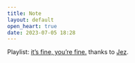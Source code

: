 ```yaml
---
title: Note
layout: default
open_heart: true
date: 2023-07-05 18:28
---
```


Playlist: [it’s fine, you’re fine.](https://sptfy.com/Nh6x) 
thanks to [Jez](https://jezburrows.com).
